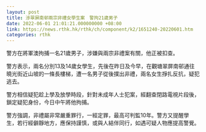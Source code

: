 ```yaml
---
layout: post
title: 涉翠屏南邨兩宗非禮女學生案　警拘21歲男子
date: 2022-06-01 21:01:21.000000000 +08:00
link: https://news.rthk.hk/rthk/ch/component/k2/1651240-20220601.htm
categories: rthk
---
```


警方在將軍澳拘捕一名21歲男子，涉嫌與兩宗非禮案有關，他正被扣查。

警方表示，兩名分別13及14歲女學生，先後在昨日及今早，在觀塘翠屏南邨通往曉光街近山坡的一條長樓梯，遭一名男子從後撲出非禮，兩名女生掙扎反抗，疑犯逃去。

警方相信疑犯趁上學及放學時段，針對未成年人士犯案，經翻查閉路電視片段後，鎖定疑犯身份，今日中午將他拘捕。

警方強調，非禮屬非常嚴重罪行，一經定罪，最高可判監10年。警方又提醒學生，若行經僻靜地方，應保持謹慎，或與人結伴同行，如遇可疑人物應提高警覺。
